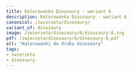 ```yaml
---
title: Kolorowanka Dinozaury - wariant 6
description: Kolorowanka Dinozaury - wariant 6
canonical: /zwierzeta/dinozaury/
variant_of: dinozaury
image: /zwierzeta/dinozaury/6/dinozaury-6.svg
pdf: /zwierzeta/dinozaury/6/dinozaury-6.pdf
alt: "Kolorowanki do druku dinozaury"
tags:
- zwierzeta
- dinozaury
---
```

